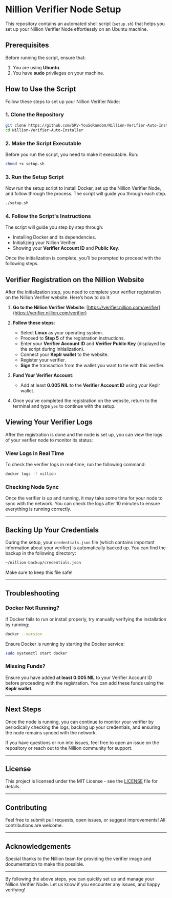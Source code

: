 # Nillion Verifier Node Setup

This repository contains an automated shell script (`setup.sh`) that helps you set up your Nillion Verifier Node effortlessly on an Ubuntu machine.

## Prerequisites

Before running the script, ensure that:

1. You are using **Ubuntu**.
2. You have **sudo** privileges on your machine.

## How to Use the Script

Follow these steps to set up your Nillion Verifier Node:

### 1. Clone the Repository

```bash
git clone https://github.com/SRV-YouSoRandom/Nillion-Verifier-Auto-Installer.git
cd Nillion-Verifier-Auto-Installer
```

### 2. Make the Script Executable

Before you run the script, you need to make it executable. Run:

```bash
chmod +x setup.sh
```

### 3. Run the Setup Script

Now run the setup script to install Docker, set up the Nillion Verifier Node, and follow through the process. The script will guide you through each step.

```bash
./setup.sh
```

### 4. Follow the Script's Instructions

The script will guide you step by step through:

- Installing Docker and its dependencies.
- Initializing your Nillion Verifier.
- Showing your **Verifier Account ID** and **Public Key**.

Once the initialization is complete, you'll be prompted to proceed with the following steps.

## Verifier Registration on the Nillion Website

After the initialization step, you need to complete your verifier registration on the Nillion Verifier website. Here’s how to do it:

1. **Go to the Nillion Verifier Website**:
   [https://verifier.nillion.com/verifier](https://verifier.nillion.com/verifier)

2. **Follow these steps**:
   - Select **Linux** as your operating system.
   - Proceed to **Step 5** of the registration instructions.
   - Enter your **Verifier Account ID** and **Verifier Public Key** (displayed by the script during initialization).
   - Connect your **Keplr wallet** to the website.
   - Register your verifier.
   - **Sign** the transaction from the wallet you want to tie with this verifier.

3. **Fund Your Verifier Account**:
   - Add at least **0.005 NIL** to the **Verifier Account ID** using your Keplr wallet.

4. Once you’ve completed the registration on the website, return to the terminal and type `yes` to continue with the setup.

## Viewing Your Verifier Logs

After the registration is done and the node is set up, you can view the logs of your verifier node to monitor its status:

### View Logs in Real Time

To check the verifier logs in real-time, run the following command:

```bash
docker logs -f nillion
```

### Checking Node Sync

Once the verifier is up and running, it may take some time for your node to sync with the network. You can check the logs after 10 minutes to ensure everything is running correctly.

---

## Backing Up Your Credentials

During the setup, your `credentials.json` file (which contains important information about your verifier) is automatically backed up. You can find the backup in the following directory:

```bash
~/nillion-backup/credentials.json
```

Make sure to keep this file safe!

---

## Troubleshooting

### Docker Not Running?

If Docker fails to run or install properly, try manually verifying the installation by running:

```bash
docker --version
```

Ensure Docker is running by starting the Docker service:

```bash
sudo systemctl start docker
```

### Missing Funds?

Ensure you have added **at least 0.005 NIL** to your Verifier Account ID before proceeding with the registration. You can add these funds using the **Keplr wallet**.

---

## Next Steps

Once the node is running, you can continue to monitor your verifier by periodically checking the logs, backing up your credentials, and ensuring the node remains synced with the network.

If you have questions or run into issues, feel free to open an issue on the repository or reach out to the Nillion community for support.

---

## License

This project is licensed under the MIT License - see the [LICENSE](LICENSE) file for details.

---

## Contributing

Feel free to submit pull requests, open issues, or suggest improvements! All contributions are welcome.

---

## Acknowledgements

Special thanks to the Nillion team for providing the verifier image and documentation to make this possible.

---

By following the above steps, you can quickly set up and manage your Nillion Verifier Node. Let us know if you encounter any issues, and happy verifying!
